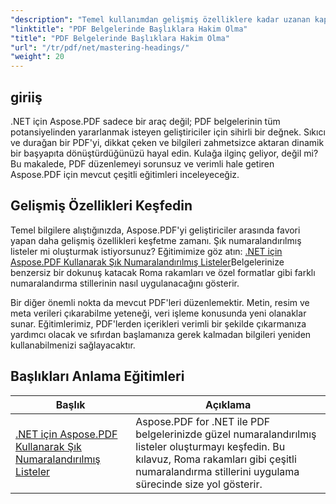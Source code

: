 ```yaml
---
"description": "Temel kullanımdan gelişmiş özelliklere kadar uzanan kapsamlı eğitimlerimizle Aspose.PDF for .NET'in potansiyelini ortaya çıkarın. PDF düzenleme becerilerinizi geliştirin."
"linktitle": "PDF Belgelerinde Başlıklara Hakim Olma"
"title": "PDF Belgelerinde Başlıklara Hakim Olma"
"url": "/tr/pdf/net/mastering-headings/"
"weight": 20
---
```


## giriiş

.NET için Aspose.PDF sadece bir araç değil; PDF belgelerinin tüm potansiyelinden yararlanmak isteyen geliştiriciler için sihirli bir değnek. Sıkıcı ve durağan bir PDF'yi, dikkat çeken ve bilgileri zahmetsizce aktaran dinamik bir başyapıta dönüştürdüğünüzü hayal edin. Kulağa ilginç geliyor, değil mi? Bu makalede, PDF düzenlemeyi sorunsuz ve verimli hale getiren Aspose.PDF için mevcut çeşitli eğitimleri inceleyeceğiz.


## Gelişmiş Özellikleri Keşfedin

Temel bilgilere alıştığınızda, Aspose.PDF'yi geliştiriciler arasında favori yapan daha gelişmiş özellikleri keşfetme zamanı. Şık numaralandırılmış listeler mi oluşturmak istiyorsunuz? Eğitimimize göz atın: [.NET için Aspose.PDF Kullanarak Şık Numaralandırılmış Listeler](./stylish-numbered-lists/)Belgelerinize benzersiz bir dokunuş katacak Roma rakamları ve özel formatlar gibi farklı numaralandırma stillerinin nasıl uygulanacağını gösterir.

Bir diğer önemli nokta da mevcut PDF'leri düzenlemektir. Metin, resim ve meta verileri çıkarabilme yeteneği, veri işleme konusunda yeni olanaklar sunar. Eğitimlerimiz, PDF'lerden içerikleri verimli bir şekilde çıkarmanıza yardımcı olacak ve sıfırdan başlamanıza gerek kalmadan bilgileri yeniden kullanabilmenizi sağlayacaktır.

## Başlıkları Anlama Eğitimleri
| Başlık | Açıklama |
| --- | --- | 
| [.NET için Aspose.PDF Kullanarak Şık Numaralandırılmış Listeler](./stylish-numbered-lists/) | Aspose.PDF for .NET ile PDF belgelerinizde güzel numaralandırılmış listeler oluşturmayı keşfedin. Bu kılavuz, Roma rakamları gibi çeşitli numaralandırma stillerini uygulama sürecinde size yol gösterir.